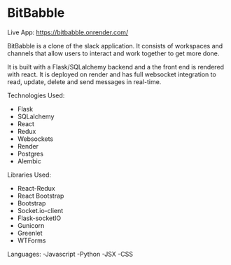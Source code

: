 # BitBabble

Live App: https://bitbabble.onrender.com/

BitBabble is a clone of the slack application. It consists of workspaces and channels that allow users to interact and work together to get more done. 

It is built with a Flask/SQLalchemy backend and a the front end is rendered with react. It is deployed on render and has full websocket integration to read, update, delete and send messages in real-time. 

Technologies Used:
- Flask
- SQLalchemy
- React
- Redux
- Websockets
- Render
- Postgres
- Alembic

Libraries Used:
- React-Redux
- React Bootstrap
- Bootstrap
- Socket.io-client
- Flask-socketIO
- Gunicorn
- Greenlet
- WTForms

Languages:
-Javascript
-Python
-JSX
-CSS
